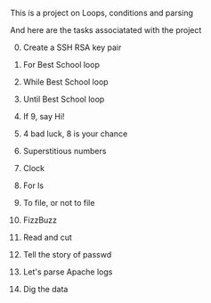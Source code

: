 This is a project on Loops, conditions and parsing

And here are the tasks associatated with the project 



0. Create a SSH RSA key pair

1. For Best School loop

2. While Best School loop

3. Until Best School loop

4. If 9, say Hi!

5. 4 bad luck, 8 is your chance

6. Superstitious numbers

7. Clock

8. For ls

9. To file, or not to file

10. FizzBuzz

11. Read and cut

12. Tell the story of passwd

13. Let's parse Apache logs

14. Dig the data
